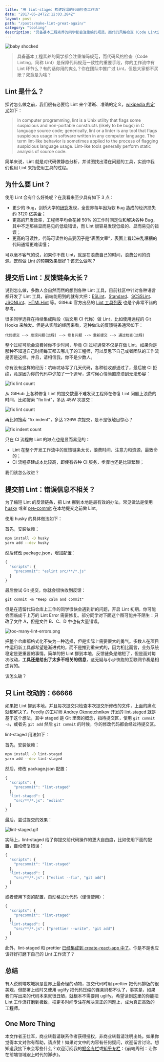 ```yaml
---
title: "用 lint-staged 构建超溜的代码检查工作流"
date: "2017-05-24T22:12:03.284Z"
layout: post
path: "/posts/make-lint-great-again/"
category: "tooling"
description: "具备基本工程素养的同学都会注重编码规范，而代码风格检查（Code Linting，简称 Lint）是保障代码规范一致性的重要手段，你的工作流中有 Lint 环节么？有的话你用的爽么？你在团队中推广过 Lint，但是大家都不买账？究竟是为啥？"
---
```


![baby shocked](./baby-shocked.jpg)

> 具备基本工程素养的同学都会注重编码规范，而代码风格检查（Code Linting，简称 Lint）是保障代码规范一致性的重要手段，你的工作流中有 Lint 环节么？有的话你用的爽么？你在团队中推广过 Lint，但是大家都不买账？究竟是为啥？

## Lint 是什么？

探讨怎么做之前，我们很有必要给 Lint 来个清晰、准确的定义，[wikipedia 的定义](https://en.wikipedia.org/wiki/Lint_%28software%29)如下：

> In computer programming, lint is a Unix utility that flags some suspicious and non-portable constructs (likely to be bugs) in C language source code; generically, lint or a linter is any tool that flags suspicious usage in software written in any computer language. The term lint-like behavior is sometimes applied to the process of flagging suspicious language usage. Lint-like tools generally perform static analysis of source code.

简单来说，Lint 就是对代码做静态分析，并试图找出潜在问题的工具，实战中我们也用 Lint 来指使用工具的过程。

## 为什么要 Lint？

使用 Lint 会有什么好处呢？在我看来至少具有如下 3 点：

* 更少的 Bug，剑桥大学的[研究](http://www.prweb.com/releases/2013/1/prweb10298185.htm)发现，全世界每年因为软 Bug 造成的经济损失约 3120 亿美金；
* 更高的开发效率，工程师平均会花掉 50% 的工作时间定位和解决各种 Bug，其中不乏那些显而易见的低级错误，而 Lint 很容易发现低级的、显而易见的错误；
* 更高的可读性，代码可读性的首要因子是“表面文章”，表面上看起来乱糟糟的代码通常更难读懂；

可以毫不客气的说，如果你不做 Lint，就是在浪费自己的时间，浪费公司的资源。既然做 Lint 的预期效果很好？该怎么做呢？

## 提交后 Lint：反馈链条太长？

说到怎么做，多数人会自然而然的想到各种 Lint 工具，目前社区中针对各种语言都开发了 Lint 工具，前端能用到的就有大把：[ESLint](http://eslint.org/)、[Standard](https://standardjs.com/index.html)、[SCSSLint](https://github.com/brigade/scss-lint)、[JSONLint](https://github.com/zaach/jsonlint)、[HTMLHint](https://github.com/yaniswang/HTMLHint) 等。GitHub 官方出品的 [Lint 工具列表](https://github.com/showcases/clean-code-linters) 也是个非常不错的参考。

很多同学选择在持续集成阶段（后文用 CI 代称）做 Lint，比如使用远程的 Git Hooks 来触发。但是从实际的经历来看，这种做法的反馈链条通常如下：

```
代码提交 --> 发现问题(远程) --> 修复问题 --> 重新提交 --> 通过检查(远程)
```

整个过程可能会浪费掉你不少时间，毕竟 CI 过程通常不仅是在做 Lint，如果你是那种不知道自己时间每天都去哪儿了的工程师，可以反思下自己或者团队的工作流是否是这样。并且，请相信我，你不是少数人。

你有没有这样的经历：吭哧吭哧写了几天代码，各种验收都通过了，最后被 CI 拒绝，竟是因为你的代码中少加了一个逗号，这时候心情简直崩溃到无法形容：

![fix lint count](./why-must-life-be-so-hard.gif)

从 GitHub 上各种修复 Lint 的提交数量不难发现工程师在修复 Lint 问题上浪费的时间，比如搜索 "fix lint"，多达 45W 次提交：

![fix lint count](./github-fix-lint-count.png)

再比如搜索 “fix indent”，多达 226W 次提交，是不是很触目惊心？

![fix indent count](./github-fix-indent-count.png)

只在 CI 流程做 Lint 的缺点也是显而易见的：

* Lint 在整个开发工作流中的反馈链条太长，浪费时间、注意力和资源，最致命的；
* CI 流程搭建成本比较高，即使有各种 CI 服务，步骤也还是比较繁琐；

我们该怎么改进？

## 提交前 Lint：错误信息不相关？

为了缩短 Lint 的反馈链条，把 Lint 挪到本地是最有效的办法。常见做法是使用 [husky](https://github.com/typicode/husky) 或者 [pre-commit](https://github.com/observing/pre-commit) 在本地提交之前做 Lint。

使用 husky 的具体做法如下：

首先，安装依赖：

```bash
npm install -D husky
yarn add --dev husky
```

然后修改 package.json，增加配置：

```javascript
{
  "scripts": {
    "precommit": "eslint src/**/*.js"
  }
}
```

最后尝试 Git 提交，你就会很快收到反馈：

```
git commit -m "Keep calm and commit"
```

但是在遗留代码仓库上工作的同学很快会遇到新的问题，开启 Lint 初期，你可能会面临成千上万的 Lint Error 需要修复。部分同学对下面这个图可能并不陌生：只改了文件 A，但是文件 B、C、D 中也有大量错误。

![too-many-lint-errors.png](./too-many-lint-errors.png)

把整个仓库都格式化不失为一种选择，但是实际上需要很大的勇气。多数人在项目中运用新工具都希望是渐进式的，而不是推到重来式的，因为相比而言，业务系统稳定是更重要的事情。简单的把 Lint 挪到本地，反馈链条是缩短了，但是面对每次改动，**工具还是给出了太多不相关的信息**，这无疑与小步快跑的互联网节奏是相违背的。

该怎么破？

## 只 Lint 改动的：66666

如果把 Lint 挪到本地，并且每次提交只检查本次提交所修改的文件，上面的痛点就都解决了。Feedly 的工程师 [Andrey Okonetchnikov](https://www.npmjs.com/~okonet) 开发的 [lint-staged](https://github.com/okonet/lint-staged) 就是基于这个想法，其中 staged 是 Git 里面的概念，指待提交区，使用 `git commit -a`，或者先 `git add` 然后 `git commit` 的时候，你的修改代码都会经过待提交区。

lint-staged 用法如下：

首先，安装依赖：

```bash
npm install -D lint-staged
yarn add --dev lint-staged
```

然后，修改 package.json 配置：

```javascript
{
  "scripts": {
    "precommit": "lint-staged"
  },
  "lint-staged": {
    "src/**/*.js": "eslint"
  }
}
```

最后，尝试提交的效果：

![lint-staged.gif](./lint-staged.gif)

实际上，lint-staged 给了你提交前代码操作的更大自由度，比如使用下面的配置，自动修复错误：

```javascript
{
  "scripts": {
    "precommit": "lint-staged"
  },
  "lint-staged": {
    "src/**/*.js": ["eslint --fix", "git add"]
  }
}
```

或者使用下面的配置，自动格式化代码（谨慎使用）：

```javascript
{
  "scripts": {
    "precommit": "lint-staged"
  },
  "lint-staged": {
    "src/**/*.js": ["prettier --write", "git add"]
  }
}
```

此外，lint-staged 和 prettier [已经集成到 create-react-app 中了](https://github.com/facebookincubator/create-react-app/pull/1759)。你是不是也应该好好打磨下自己的 Lint 工作流了？

## 总结

有人说前端攻城狮是世界上最奇怪的动物，提交代码时用 prettier 把代码排版的很美观，但部署上线时又使用 uglify 把代码压缩的连亲妈都不认了，事实是，如果我们写出来的代码本来就很丑陋，就根本不需要用 uglify。希望读到这里的你能把 Lint 工作流打磨到极致，把更多时间专注在解决真正的问题上，成为真正高效的工程师。

## One More Thing

本文作者王仕军，商业转载请联系作者获得授权，非商业转载请注明出处。如果你觉得本文对你有帮助，请点赞！如果对文中的内容有任何疑问，欢迎留言讨论。想知道我接下来会写些什么？欢迎订阅我的[掘金专栏](https://juejin.im/user/57a7f634d342d300576b738d)或[知乎专栏](https://zhuanlan.zhihu.com/feweekly)：《前端周刊：让你在前端领域跟上时代的脚步》。
